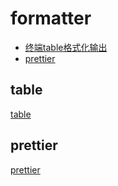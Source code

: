 # formatter

- [终端table格式化输出](#table)
- [prettier](#prettier)

## table

[table](https://github.com/gajus/table)

## prettier

[prettier](https://github.com/prettier/prettier)
